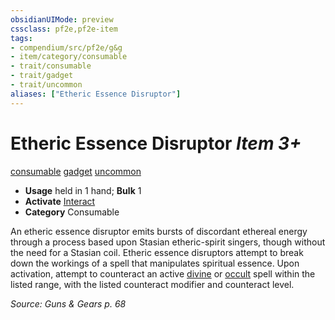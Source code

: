 ```yaml
---
obsidianUIMode: preview
cssclass: pf2e,pf2e-item
tags:
- compendium/src/pf2e/g&g
- item/category/consumable
- trait/consumable
- trait/gadget
- trait/uncommon
aliases: ["Etheric Essence Disruptor"]
---
```

# Etheric Essence Disruptor *Item 3+*  
[consumable](../../../rules/traits/consumable.md)  [gadget](../../../rules/traits/gadget-g-g.md)  [uncommon](../../../rules/traits/uncommon.md)  

- **Usage** held in 1 hand; **Bulk** 1
- **Activate** [Interact](../../../rules/actions/interact.md)
- **Category** Consumable

An etheric essence disruptor emits bursts of discordant ethereal energy through a process based upon Stasian etheric-spirit singers, though without the need for a Stasian coil. Etheric essence disruptors attempt to break down the workings of a spell that manipulates spiritual essence. Upon activation, attempt to counteract an active [divine](../../../rules/traits/divine.md) or [occult](../../../rules/traits/occult.md) spell within the listed range, with the listed counteract modifier and counteract level.

*Source: Guns & Gears p. 68*